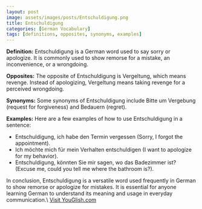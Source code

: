```yaml
---
layout: post
image: assets/images/posts/Entschuldigung.png
title: Entschuldigung
categories: [German Vocabulary]
tags: [definitions, opposites, synonyms, examples]
---
```


**Definition:** Entschuldigung is a German word used to say sorry or apologize. It is commonly used to show remorse for a mistake, an inconvenience, or a wrongdoing.

**Opposites:** The opposite of Entschuldigung is Vergeltung, which means revenge. Instead of apologizing, Vergeltung means taking revenge for a perceived wrongdoing.

**Synonyms:** Some synonyms of Entschuldigung include Bitte um Vergebung (request for forgiveness) and Bedauern (regret).

**Examples:** Here are a few examples of how to use Entschuldigung in a sentence:

- Entschuldigung, ich habe den Termin vergessen (Sorry, I forgot the appointment).
- Ich möchte mich für mein Verhalten entschuldigen (I want to apologize for my behavior).
- Entschuldigung, könnten Sie mir sagen, wo das Badezimmer ist? (Excuse me, could you tell me where the bathroom is?).

In conclusion, Entschuldigung is a versatile word used frequently in German to show remorse or apologize for mistakes. It is essential for anyone learning German to understand its meaning and usage in everyday communication.\ <a id="yg-widget-0" class="youglish-widget" data-query="Entschuldigung" data-lang="german" data-components="8412" data-auto-start="0" data-bkg-color="theme_light" data-title="How%20to%20pronounce%20Entschuldigung%20in%20German"  rel="nofollow" href="https://youglish.com">Visit YouGlish.com</a><script async src="https://youglish.com/public/emb/widget.js" charset="utf-8"></script>